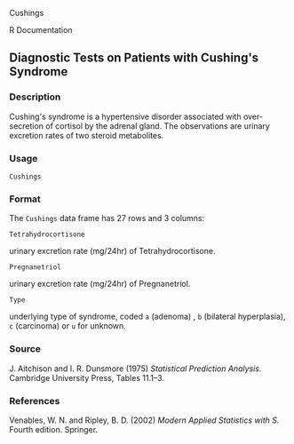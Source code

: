 Cushings

R Documentation

##  Diagnostic Tests on Patients with Cushing's Syndrome

### Description

Cushing's syndrome is a hypertensive disorder associated with over-secretion
of cortisol by the adrenal gland. The observations are urinary excretion rates
of two steroid metabolites.

### Usage

    
    Cushings

### Format

The `Cushings` data frame has 27 rows and 3 columns:

`Tetrahydrocortisone`

urinary excretion rate (mg/24hr) of Tetrahydrocortisone.

`Pregnanetriol`

urinary excretion rate (mg/24hr) of Pregnanetriol.

`Type`

underlying type of syndrome, coded `a` (adenoma) , `b` (bilateral
hyperplasia), `c` (carcinoma) or `u` for unknown.

### Source

J. Aitchison and I. R. Dunsmore (1975) _Statistical Prediction Analysis._
Cambridge University Press, Tables 11.1–3.

### References

Venables, W. N. and Ripley, B. D. (2002) _Modern Applied Statistics with S._
Fourth edition. Springer.

